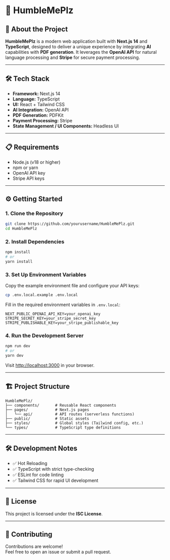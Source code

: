# 🙏 HumbleMePlz

## 🚀 About the Project

**HumbleMePlz** is a modern web application built with **Next.js 14** and **TypeScript**, designed to deliver a unique experience by integrating **AI** capabilities with **PDF generation**. It leverages the **OpenAI API** for natural language processing and **Stripe** for secure payment processing.

---

## 🛠️ Tech Stack

- **Framework:** Next.js 14  
- **Language:** TypeScript  
- **UI:** React + Tailwind CSS  
- **AI Integration:** OpenAI API  
- **PDF Generation:** PDFKit  
- **Payment Processing:** Stripe  
- **State Management / UI Components:** Headless UI  

---

## 📋 Requirements

- Node.js (v18 or higher)  
- npm or yarn  
- OpenAI API key  
- Stripe API keys  

---

## ⚙️ Getting Started

### 1. Clone the Repository

```bash
git clone https://github.com/yourusername/HumbleMePlz.git
cd HumbleMePlz
```

### 2. Install Dependencies

```bash
npm install
# or
yarn install
```

### 3. Set Up Environment Variables

Copy the example environment file and configure your API keys:

```bash
cp .env.local.example .env.local
```

Fill in the required environment variables in `.env.local`:

```env
NEXT_PUBLIC_OPENAI_API_KEY=your_openai_key
STRIPE_SECRET_KEY=your_stripe_secret_key
STRIPE_PUBLISHABLE_KEY=your_stripe_publishable_key
```

### 4. Run the Development Server

```bash
npm run dev
# or
yarn dev
```

Visit [http://localhost:3000](http://localhost:3000) in your browser.

---

## 🏗️ Project Structure

```
HumbleMePlz/
├── components/       # Reusable React components
├── pages/            # Next.js pages
│   └── api/          # API routes (serverless functions)
├── public/           # Static assets
├── styles/           # Global styles (Tailwind config, etc.)
└── types/            # TypeScript type definitions
```

---

## 🛠️ Development Notes

- ✅ Hot Reloading  
- ✅ TypeScript with strict type-checking  
- ✅ ESLint for code linting  
- ✅ Tailwind CSS for rapid UI development  

---

## 📄 License

This project is licensed under the **ISC License**.

---

## 🤝 Contributing

Contributions are welcome!  
Feel free to open an issue or submit a pull request.